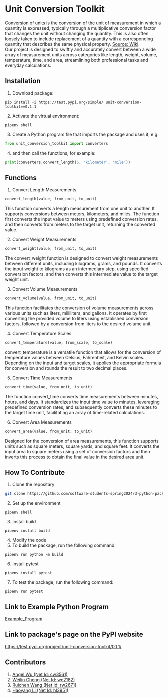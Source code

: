 # Unit Conversion Toolkit
Conversion of units is the conversion of the unit of measurement in which a quantity is expressed, typically through a multiplicative conversion factor that changes the unit without changing the quantity. This is also often loosely taken to include replacement of a quantity with a corresponding quantity that describes the same physical property. [Source: Wiki](https://en.wikipedia.org/wiki/Conversion_of_units).<br />Our project is designed to swiftly and accurately convert between a wide array of measurement units across categories like length, weight, volume, temperature, time, and area, streamlining both professional tasks and everyday calculations.<br />

## Installation

1. Download package:
```
pip install -i https://test.pypi.org/simple/ unit-conversion-toolkit==0.1.1
```
2. Activate the virtual environment: 
```
pipenv shell
```
3. Create a Python program file that imports the package and uses it, e.g. 
```python
from unit_conversion_toolkit import converters
```
4. and then call the functions, for example:
```python
print(converters.convert_length(5, 'kilometer', 'mile'))
```

## Functions
1. Convert Length Measurements
```python
convert_length(value, from_unit, to_unit)
```

This function converts a length measurement from one unit to another. It supports conversions between meters, kilometers, and miles. The function first converts the input value to meters using predefined conversion rates, and then converts from meters to the target unit, returning the converted value.

2. Convert Weight Measurements
```python
convert_weight(value, from_unit, to_unit)
```

The convert_weight function is designed to convert weight measurements between different units, including kilograms, grams, and pounds. It converts the input weight to kilograms as an intermediary step, using specified conversion factors, and then converts this intermediate value to the target weight unit.

3. Convert Volume Measurements
```python
convert_volume(value, from_unit, to_unit)
```

This function facilitates the conversion of volume measurements across various units such as liters, milliliters, and gallons. It operates by first converting the provided volume to liters using established conversion factors, followed by a conversion from liters to the desired volume unit.

4. Convert Temperature Scales
```python
convert_temperature(value, from_scale, to_scale)
```

convert_temperature is a versatile function that allows for the conversion of temperature values between Celsius, Fahrenheit, and Kelvin scales. Depending on the input and target scales, it applies the appropriate formula for conversion and rounds the result to two decimal places.

5. Convert Time Measurements
```python
convert_time(value, from_unit, to_unit)
```

The function convert_time converts time measurements between minutes, hours, and days. It standardizes the input time value to minutes, leveraging predefined conversion rates, and subsequently converts these minutes to the target time unit, facilitating an array of time-related calculations.

6. Convert Area Measurements
```python
convert_area(value, from_unit, to_unit)
```

Designed for the conversion of area measurements, this function supports units such as square meters, square yards, and square feet. It converts the input area to square meters using a set of conversion factors and then inverts this process to obtain the final value in the desired area unit.
## How To Contribute
1. Clone the repositary

```bash
git clone https://github.com/software-students-spring2024/3-python-package-exercise-lazyllm3/
```
2. Set up the environment
```
pipenv shell
```
3. Install build
```
pipenv install build
```
4. Modify the code
5. To build the package, run the following command:
```
pipenv run python -m build
```
6. Install pytest
```
pipenv install pytest
```
7. To test the package, run the following command:
```
pipenv run pytest
```


## Link to Example Python Program

[Example_Program](https://github.com/software-students-spring2024/3-python-package-exercise-lazyllm3/blob/Angel/__main__.py) 

## Link to package's page on the PyPI website
https://test.pypi.org/project/unit-conversion-toolkit/0.1.1/

## Contributors
1. [Angel Wu (Net Id: cw3561)](https://github.com/angelWu2002)	
2. [Weilin Cheng (Net Id: wc2182)](https://github.com/M1stery232)
3. [Ruichen Wang (Net Id: rw2671)](https://github.com/rcwang937)	
4. [Haoyang Li (Net Id: hl3951)](https://github.com/LeoLi727)	
